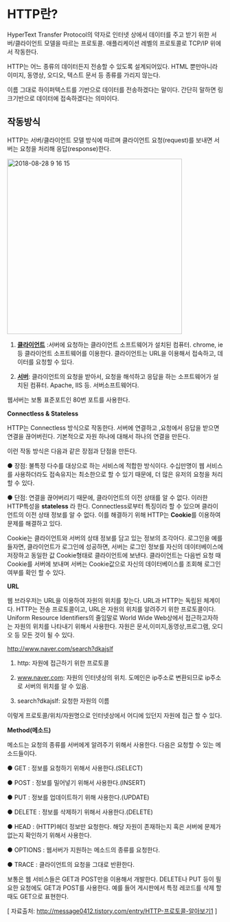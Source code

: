 # **HTTP란?**

HyperText  Transfer Protocol의 약자로  인터넷 상에서 데이터를 주고 받기 위한 서버/클라이언트 모델을 따르는 프로토콜. 애플리케이션 레벨의 프로토콜로 TCP/IP 위에서 작동한다.

HTTP는 어느 종류의 데이터든지 전송할 수 있도록 설계되어있다. HTML 뿐만아니라 이미지, 동영상, 오디오, 텍스트 문서 등 종류를 가리지 않는다.

이름 그대로 하이퍼텍스트를 기반으로 데이터를 전송하겠다는 말이다. 간단히 말하면 링크기반으로 데이터에 접속하겠다는 의미이다.



## **작동방식**

HTTP는 서버/클라이언트 모델 방식에 따르며 클라이언트 요청(request)를 보내면 서버는 요청을 처리해 응답(response)한다.

<img width="407" alt="2018-08-28 9 16 15" src="https://user-images.githubusercontent.com/39458555/44722312-a66bbf00-ab07-11e8-8a96-4e204c0db15a.png">

1. **<u>클라이언트</u>** :서버에 요청하는 클라이언트 소프트웨어가 설치된 컴퓨터. chrome, ie 등 클라이언트 소프트웨어를 이용한다. 클라이언트는 URL을 이용해서 접속하고, 데이터를 요청할 수 있다.

2. **<u>서버</u>**: 클라이언트의 요청을 받아서, 요청을 해석하고 응답을 하는 소프트웨어가 설치된 컴퓨터. Apache, IIS 등. 서버소프트웨어다.



웹서버는 보통 표준포트인 80번 포트를 사용한다.

**Connectless & Stateless**

HTTP는 Connectless 방식으로 작동한다. 서버에 연결하고 ,요청에서 응답을 받으면 연결을 끊어버린다. 기본적으로 자원 하나에 대해서 하나의 연결을 만든다.

이런 작동 방식은 다음과 같은 장점과 단점을 만든다.



● 장점: 불특정 다수를 대상으로 하는 서비스에 적합한 방식이다. 수십만명이 웹 서비스를 사용하더라도 접속유지는 최소한으로 할 수 있기 때문에, 더 많은 유저의 요청을 처리 할 수 있다.

● 단점: 연결을 끊어버리기 때문에, 클라이언트의 이전 상태를 알 수 없다. 이러한 HTTP특성을 **stateless** 라 한다. Connectless로부터 특징이라 할 수 있으며 클라이언트의 이전 상태 정보를 알 수 없다. 이를 해결하기 위해 HTTP는 **Cookie**를 이용하여 문제를 해결하고 있다.



Cookie는 클라이언트와 서버의 상태 정보를 담고 있는 정보의 조각아다. 로그인을 예를 들자면, 클라이언트가 로그인에 성공하면, 서버는 로그인 정보를 자신의 데이터베이스에 저장하고 동일한 값 Cookie형태로 클라이언트에 보낸다. 클라이언트는 다음번 요청 때 Cookie를 서버에 보내며 서버는 Cookie값으로 자신의 데이터베이스를 조회해 로그인 여부를 확인 할 수 있다.



**URL**

웹 브라우저는 URL을 이용하여 자원의 위치를 찾는다. URL과 HTTP는 독립된 체계이다. HTTP는 전송 프로토콜이고, URL은 자원의 위치를 알려주기 위한 프로토콜이다. Uniform Resource Identifiers의 줄임말로 World Wide Web상에서 접근하고자하는 자원의 위치를 나타내기 위해서 사용한다. 자원은 문서,이미지,동영상,프로그램, 오디오 등 모든 것이 될 수 있다.

http://www.naver.com/search?dkajslf



1. http: 자원에 접근하기 위한 프로토콜

2. www.naver.com: 자원의 인터넷상의 위치. 도메인은 ip주소로 변환되므로 ip주소로 서버의 위치를 알 수 있음.

3. search?dkajslf: 요청한 자원의 이름

이렇게 프로토콜/위치/자원명으로 인터넷상에서 어디에 있던지 자원에 접근 할 수 있다.



**Method(메소드)**

메소드는 요청의 종류를 서버에게 알려주기 위해서 사용한다. 다음은 요청할 수 있는 메소드들이다.

● GET : 정보를 요청하기 위해서 사용한다.(SELECT)

● POST : 정보를 밀어넣기 위해서 사용한다.(INSERT)

● PUT : 정보를 업데이트하기 위해 사용한다.(UPDATE)

● DELETE : 정보를 삭제하기 위해서 사용한다.(DELETE)

● HEAD : (HTTP)헤더 정보만 요청한다. 해당 자원이 존재하는지 혹은 서버에 문제가 없는지 확인하기 위해서 사용한다.

● OPTIONS : 웹서버가 지원하는 메소드의 종류를 요청한다.

● TRACE : 클라이언트의 요청을 그대로 반환한다.

보통은 웹 서비스들은 GET과 POST만을 이용해서 개발한다. DELETE나 PUT 등이 필요한 요청에도 GET과 POST를 사용한다. 예를 들어 게시판에서 특정 레코드를 삭제 할 때도 GET으로 표현한다.



[ 자료출처: http://message0412.tistory.com/entry/HTTP-프로토콜-알아보기1 ]